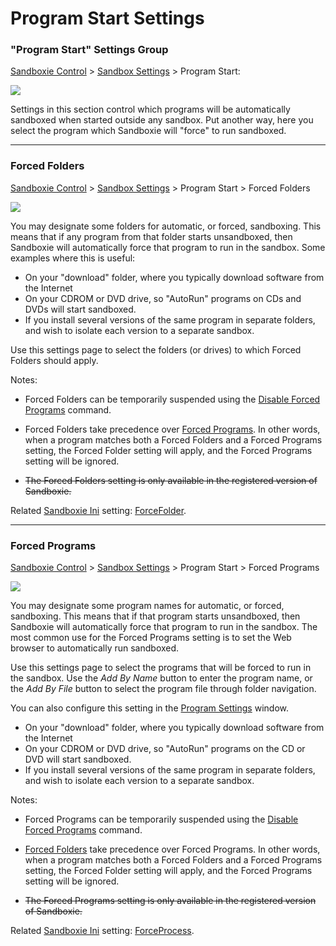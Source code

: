 # Program Start Settings

### "Program Start" Settings Group

[Sandboxie Control](SandboxieControl.md) > [Sandbox Settings](SandboxSettings.md) > Program Start:

![](../Media/ProgramStartSettings.png)

Settings in this section control which programs will be automatically sandboxed when started outside any sandbox. Put another way, here you select the program which Sandboxie will "force" to run sandboxed.

* * *

### Forced Folders

[Sandboxie Control](SandboxieControl.md) > [Sandbox Settings](SandboxSettings.md) > Program Start > Forced Folders

![](../Media/ForcedFoldersSettings.png)

You may designate some folders for automatic, or forced, sandboxing. This means that if any program from that folder starts unsandboxed, then Sandboxie will automatically force that program to run in the sandbox. Some examples where this is useful:

*   On your "download" folder, where you typically download software from the Internet
*   On your CDROM or DVD drive, so "AutoRun" programs on CDs and DVDs will start sandboxed.
*   If you install several versions of the same program in separate folders, and wish to isolate each version to a separate sandbox.

Use this settings page to select the folders (or drives) to which Forced Folders should apply.

Notes:

*   Forced Folders can be temporarily suspended using the [Disable Forced Programs](FileMenu.md#disable-forced-programs) command.

*   Forced Folders take precedence over [Forced Programs](ProgramStartSettings.md#forced-programs). In other words, when a program matches both a Forced Folders and a Forced Programs setting, the Forced Folder setting will apply, and the Forced Programs setting will be ignored.

*   ~~The Forced Folders setting is only available in the registered version of Sandboxie.~~

Related [Sandboxie Ini](SandboxieIni.md) setting: [ForceFolder](ForceFolder.md).

* * *

### Forced Programs

[Sandboxie Control](SandboxieControl.md) > [Sandbox Settings](SandboxSettings.md) > Program Start > Forced Programs

![](../Media/ForcedProgramsSettings.png)

You may designate some program names for automatic, or forced, sandboxing. This means that if that program starts unsandboxed, then Sandboxie will automatically force that program to run in the sandbox. The most common use for the Forced Programs setting is to set the Web browser to automatically run sandboxed.

Use this settings page to select the programs that will be forced to run in the sandbox. Use the _Add By Name_ button to enter the program name, or the _Add By File_ button to select the program file through folder navigation.

You can also configure this setting in the [Program Settings](ProgramSettings.md) window.


*   On your "download" folder, where you typically download software from the Internet
*   On your CDROM or DVD drive, so "AutoRun" programs on the CD or DVD will start sandboxed.
*   If you install several versions of the same program in separate folders, and wish to isolate each version to a separate sandbox.

Notes:

*   Forced Programs can be temporarily suspended using the [Disable Forced Programs](FileMenu.md#disable-forced-programs) command.

*   [Forced Folders](ProgramStartSettings.md#forced-folders) take precedence over Forced Programs. In other words, when a program matches both a Forced Folders and a Forced Programs setting, the Forced Folder setting will apply, and the Forced Programs setting will be ignored.

*   ~~The Forced Programs setting is only available in the registered version of Sandboxie.~~

Related [Sandboxie Ini](SandboxieIni.md) setting: [ForceProcess](ForceProcess.md).
